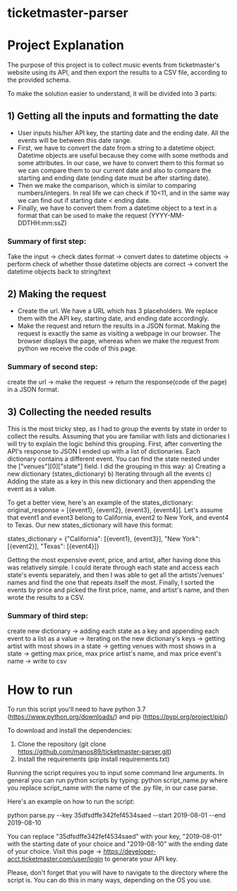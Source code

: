 # ticketmaster-parser

# Project Explanation
The purpose of this project is to collect music events from ticketmaster's website using its API, and then export the results to a CSV file, according to the provided schema.

To make the solution easier to understand, it will be divided into 3 parts:
## 1) Getting all the inputs and formatting the date
  - User inputs his/her API key, the starting date and the ending date. All the events will be between this date range.
  - First, we have to convert the date from a string to a datetime object. Datetime objects are useful because they come with some         methods and some attributes. In our case, we have to convert them to this format so we can compare them to our current date and also to     compare the starting and ending date (ending date must be after starting date).
  - Then we make the comparison, which is similar to comparing numbers/integers. In real life we can check if 10<11, and in the same way       we can find out if starting date < ending date.
  - Finally, we have to convert them from a datetime object to a text in a format that can be used to make the request (YYYY-MM-               DDTHH:mm:ssZ)
  
### Summary of first  step:
Take the input -> check dates format -> convert dates to datetime objects -> perform check of whether those datetime objects are correct -> convert the datetime objects back to string/text
## 2) Making the request
  - Create the url. We have a URL which has 3 placeholders. We replace them with the API key, starting date, and ending date                 accordingly.
  - Make the request and return the results in a JSON format. Making the request is exactly the same as visiting a webpage in our         browser. The browser displays the page, whereas when we make the request from python we receive the code of this page.
  
  ### Summary of second step:
  create the url -> make the request -> return the response(code of the page) in a JSON format.
## 3) Collecting the needed results
  This is the most tricky step, as I had to group the events by state in order to collect the results.
  Assuming that you are familiar with lists and dictionaries I will try to explain the logic behind this grouping.
  First, after converting the API's response to JSON I ended up with a list of dictionaries. Each dictionary contains a different event.
  You can find the state nested under the ["venues"][0]["state"] field.
  I did the grouping in this way:
  a) Creating a new dictionary (states_dictionary)
  b) Iterating through all the events
  c) Adding the state as a key in this new dictionary and then appending the event as a value.
  
  To get a better view, here's an example of the states_dictionary:
  original_response = [{event1}, {event2}, {event3}, {event4}]. 
  Let's assume that event1 and event3 belong to California, event2 to New York, and event4 to Texas.
  Our new states_dictionary will have this format:

  states_dictionary = {"California": [{event1}, {event3}], "New York": [{event2}], "Texas": [{event4}]}

  Getting the most expensive event, price, and artist, after having done this was relatively simple. I could iterate through each       state and access each state's events separately, and then I was able to get all the artists'/venues' names and find the one that         repeats itself the most. Finally, I sorted the events by price and picked the first price, name, and artist's name, and then wrote the results to a CSV.
  
  ### Summary of third step:
  create new dictionary -> adding each state as a key and appending each event to a list as a value -> iterating on the new dictionary's   keys -> getting artist with most shows in a state -> getting venues with most shows in a state -> getting max price, max price           artist's name, and max price event's name -> write to csv
  
  
# How to run

To run this script you'll need to have python 3.7 (https://www.python.org/downloads/) and pip (https://pypi.org/project/pip/)

To download and install the dependencies:
1) Clone the repository (git clone https://github.com/manos89/ticketmaster-parser.git)
2) Install the requirements (pip install requirements.txt)

Running the script requires you to input some command line arguments. In general you can run python scripts by typing: 
python script_name.py where you replace script_name with the name of the .py file, in our case parse.

Here's an example on how to run the script:

python parse.py --key 35dfsdffe342fef4534saed --start 2019-08-01 --end 2019-08-10

You can replace "35dfsdffe342fef4534saed" with your key, "2019-08-01" with the starting date of your choice and "2019-08-10" with the ending date of your choice. Visit this page -> https://developer-acct.ticketmaster.com/user/login to generate your API key.

Please, don't forget that you will have to navigate to the directory where the script is. You can do this in many ways, depending on the OS you use.
